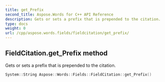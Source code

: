 ```yaml
---
title: get_Prefix
second_title: Aspose.Words for C++ API Reference
description: Gets or sets a prefix that is prepended to the citation. 
type: docs
weight: 0
url: /cpp/aspose.words.fields/fieldcitation/get_prefix/
---
```

## FieldCitation.get_Prefix method


Gets or sets a prefix that is prepended to the citation.

```cpp
System::String Aspose::Words::Fields::FieldCitation::get_Prefix()
```

